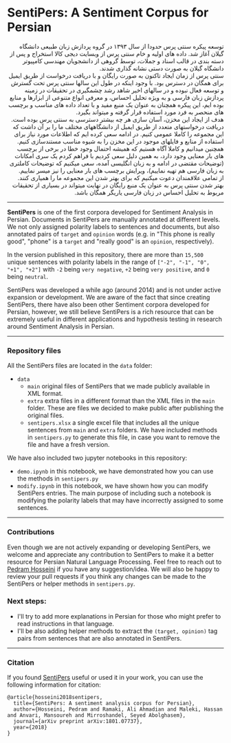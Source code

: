 # SentiPers: A Sentiment Corpus for Persian

<div dir="rtl">
توسعه پیکره سنتی پرس حدودا از سال ۱۳۹۳ در گروه پردازش زبان طبیعی دانشگاه گیلان آغاز شد. داده های اولیه و خام سنتی پرس از وبسایت دیجی کالا استخراج و پس از دسته بندی در قالب اسناد و جملات، توسط گروهی از دانشجویان مهندسی کامپیوتر دانشگاه گیلان به صورت دستی نشانه گذاری شدند.
</div>

<div dir="rtl">
سنتی پرس از زمان ایجاد تاکنون به صورت رایگان و با دریافت درخواست از طریق ایمیل برای همگان در دسترس بود. با وجود اینکه در طول این سالها سنتی پرس تحت گسترش و توسعه فعال نبوده و در سالهای اخیر شاهد رشد چشمگیری در تحقیقات در زمینه پردازش زبان فارسی و به ویژه تحلیل احساس، و معرفی انواع متنوعی از ابزارها و منابع بوده ایم، این پیکره همچنان به عنوان یک منبع مفید و با تعداد داده های مناسب و برچسب های منحصر به فرد مورد استفاده قرار گرفته و میتواند بگیرد.
</div>

<div dir="rtl">
هدف از ایجاد این مخزن، آسان سازی هر چه بیشتر دسترسی به سنتی پرس بوده است. دریافت درخواستهای متعدد از طریق ایمیل از دانشگاههای مختلف ما را بر آن داشت که این مجموعه را کاملا عمومی کنیم. در ادامه سعی کرده ایم که اطلاعات مورد نیاز برای استفاده از منابع و فایلهای موجود در این مخزن را به شیوه مناسب مستندسازی کنیم. همچنین میدانیم و کاملا آگاه هستیم که همیشه احتمال وجود خطا در برخی از برچسب های بار معنایی وجود دارد، به همین دلیل سعی کردیم با فراهم کردم یک سری امکانات (توضیحات مقتضی در ادامه و به زبان انگلیسی آمده، سعی میکنیم که توضیحات کاملتری به زبان فارسی هم تهیه نماییم)، ویرایش برچسب های بار معنایی را نیز میسر نماییم.
</div>

<div dir="rtl">
از تمامی علاقمندان دعوت میکنیم که برای بهتر شدن این مجموعه ما را همیاری کنند. بهتر شدن سنتی پرس به عنوان یک منبع رایگان در نهایت میتواند در بسیاری از تحقیقات مربوط به تحلیل احساس در زبان فارسی یاریگر همگان باشد.
</div>

------------
**SentiPers** is one of the first corpora developed for Sentiment Analysis in Persian. Documents in SentiPers are manually annotated at different levels. We not only assigned polarity labels to sentences and documents, but also annotated pairs of `target` and `opinion` words (e.g. in "This phone is really good", "phone" is a `target` and "really good" is an `opinion`, respectively). 

In the version published in this repository, there are more than `15,500` unique sentences with polarity labels in the range of `["-2", "-1", "0", "+1", "+2"]` with `-2` being `very negative`, `+2` being `very positive`, and `0` being `neutral`.

SentiPers was developed a while ago (around 2014) and is not under active expansion or development. We are aware of the fact that since creating SentiPers, there have also been other Sentiment corpora developed for Persian, however, we still believe SentiPers is a rich resource that can be extremely useful in different applications and hypothesis testing in research around Sentiment Analysis in Persian.

------------
### Repository files
All the SentiPers files are located in the `data` folder:
* `data`
  * `main` original files of SentiPers that we made publicly available in XML format.
  * `extra` extra files in a different format than the XML files in the `main` folder. These are files we decided to make public after publishing the original files.
  * `sentipers.xlsx` a single excel file that includes all the unique sentences from `main` and `extra` folders. We have included methods in `sentipers.py` to generate this file, in case you want to remove the file and have a fresh version.


We have also included two jupyter notebooks in this repository:
* `demo.ipynb` in this notebook, we have demonstrated how you can use the methods in `sentipers.py`
* `modify.ipynb` in this notebook, we have shown how you can modify SentiPers entries. The main purpose of including such a notebook is modifying the polarity labels that may have incorrectly assigned to some sentences.

------------
### Contributions
Even though we are not actively expanding or developing SentiPers, we welcome and appreciate any contribution to SentiPers to make it a better resource for Persian Natural Language Processing. Feel free to reach out to [Pedram Hosseini](mailto:pdr.hosseini@gmail.com) if you have any suggestion/idea. We will also be happy to review your pull requests if you think any changes can be made to the SentiPers or helper methods in `sentipers.py`. 

### Next steps:
* I'll try to add more explanations in Persian for those who might prefer to read instructions in that language.
* I'll be also adding helper methods to extract the `(target, opinion)` tag pairs from sentences that are also annotated in SentiPers.

------------
### Citation

If you found [SentiPers](https://arxiv.org/abs/1801.07737) useful or used it in your work, you can use the following information for citation:
```
@article{hosseini2018sentipers,
  title={SentiPers: A sentiment analysis corpus for Persian},
  author={Hosseini, Pedram and Ramaki, Ali Ahmadian and Maleki, Hassan and Anvari, Mansoureh and Mirroshandel, Seyed Abolghasem},
  journal={arXiv preprint arXiv:1801.07737},
  year={2018}
}
```
